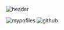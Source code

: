 ![header](https://capsule-render.vercel.app/api?type=Waving&text=HyeYeon's%20Profile&height=150&color=auto&animation=fadeIn&fontSize=40&fontAlign=70&fontAlignY=10)

![mypofiles](https://github-readme-stats.vercel.app/api?username=yanghyeyeon&theme=blue-green)
![github](https://img.shields.io/badge/GitHub-100000?style=for-the-badge&logo=github&logoColor=white)



